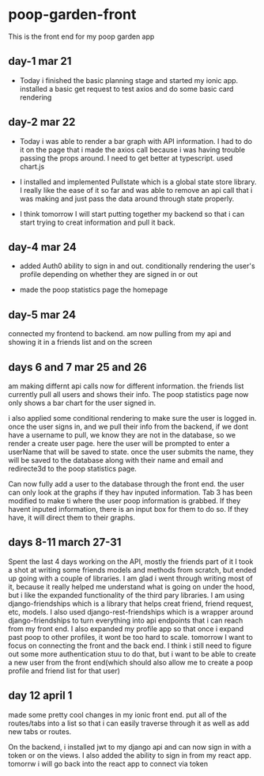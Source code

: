 # poop-garden-front

This is the front end for my poop garden app

## day-1 mar 21

- Today i finished the basic planning stage and started my ionic app. installed a basic get request to test axios and do some basic card rendering

## day-2 mar 22

- Today i was able to render a bar graph with API information. I had to do it on the page that i made the axios call because i was having trouble passing the props around. I need to get better at typescript. used chart.js

- I installed and implemented Pullstate which is a global state store library. I really like the ease of it so far and was able to remove an api call that i was making and just pass the data around through state properly.

- I think tomorrow I will start putting together my backend so that i can start trying to creat information and pull it back.

## day-4 mar 24

- added Auth0 ability to sign in and out. conditionally rendering the user's profile depending on whether they are signed in or out

- made the poop statistics page the homepage

## day-5 mar 24

connected my frontend to backend. am now pulling from my api and showing it in a friends list and on the screen

## days 6 and 7 mar 25 and 26

am making differnt api calls now for different information. the friends list currently pull all users and shows their info. The poop statistics page now only shows a bar chart for the user signed in.

i also applied some conditional rendering to make sure the user is logged in. once the user signs in, and we pull their info from the backend, if we dont have a username to pull, we know they are not in the database, so we render a create user page. here the user will be prompted to enter a userName that will be saved to state. once the user submits the name, they will be saved to the database along with their name and email and redirecte3d to the poop statistics page.

Can now fully add a user to the database through the front end. the user can only look at the graphs if they hav inputed information. Tab 3 has been modified to make ti where the user poop information is grabbed. If they havent inputed information, there is an input box for them to do so. If they have, it will direct them to their graphs.

## days 8-11 march 27-31

Spent the last 4 days working on the API, mostly the friends part of it I took a shot at writing some friends models and methods from scratch, but ended up going with a couple of libraries. I am glad i went through writing most of it, because it really helped me understand what is going on under the hood, but i like the expanded functionality of the third pary libraries. I am using django-friendships which is a library that helps creat friend, friend request, etc, models. I also used django-rest-friendships which is a wrapper around django-friendships to turn everything into api endpoints that i can reach from my front end. I also expanded my profile app so that once i expand past poop to other profiles, it wont be too hard to scale. tomorrow I want to focus on connecting the front and the back end. I think i still need to figure out some more authentication stuu to do that, but i want to be able to create a new user from the front end(which should also allow me to create a poop profile and friend list for that user)

## day 12 april 1

made some pretty cool changes in my ionic front end. put all of the routes/tabs into a list so that i can easily traverse through it as well as add new tabs or routes.

On the backend, i installed jwt to my django api and can now sign in with a token or on the views. I also added the ability to sign in from my react app. tomorrw i will go back into the react app to connect via token